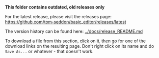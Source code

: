 **This folder contains outdated, old releases only**

For the latest release, please visit the releases page:
https://github.com/tom-seddon/basic_editor/releases/latest

The version history can be found here:
[../docs/release_README.md](../docs/release_README.md)

To download a file from this section, click on it, then go for one of
the download links on the resulting page. Don't right click on its
name and do `Save As...` or whatever - that doesn't work.
